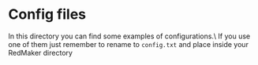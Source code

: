 # Config files
In this directory you can find some examples of configurations.\\
If you use one of them just remember to rename to `config.txt` and place inside your RedMaker directory